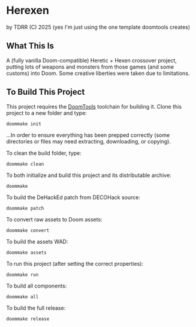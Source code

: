 # Herexen

by TDRR (C) 2025 (yes I'm just using the one template doomtools creates)

## What This Is

A (fully vanilla Doom-compatible) Heretic + Hexen crossover project, putting lots of weapons and monsters from those games (and some customs) into Doom. Some creative liberties were taken due to limitations.


## To Build This Project


This project requires the [DoomTools](https://github.com/MTrop/DoomTools) toolchain for
building it. Clone this project to a new folder and type:

	doommake init


...In order to ensure everything has been prepped correctly (some directories or files
may need extracting, downloading, or copying).

To clean the build folder, type:

	doommake clean


To both initialize and build this project and its distributable archive:

	doommake


To build the DeHackEd patch from DECOHack source:

	doommake patch


To convert raw assets to Doom assets:

	doommake convert


To build the assets WAD:

	doommake assets


To run this project (after setting the correct properties):

	doommake run


To build all components:

	doommake all


To build the full release:

	doommake release

